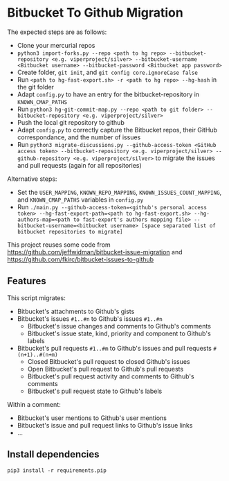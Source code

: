 # Bitbucket To Github Migration

The expected steps are as follows:
* Clone your mercurial repos
* `python3 import-forks.py --repo <path to hg repo> --bitbucket-repository <e.g. viperproject/silver> --bitbucket-username <Bitbucket username> --bitbucket-password <Bitbucket app password>`
* Create folder, `git init`, and `git config core.ignoreCase false`
* Run `<path to hg-fast-export.sh> -r <path to hg repo> --hg-hash` in the git folder
* Adapt `config.py` to have an entry for the bitbucket-repository in `KNOWN_CMAP_PATHS`
* Run `python3 hg-git-commit-map.py --repo <path to git folder> --bitbucket-repository <e.g. viperproject/silver>`
* Push the local git repository to github
* Adapt `config.py` to correctly capture the Bitbucket repos, their GitHub correspondance, and the number of issues
* Run `python3 migrate-discussions.py --github-access-token <GitHub access token> --bitbucket-repository <e.g. viperproject/silver> --github-repository <e.g. viperproject/silver>` to migrate the issues and pull requests (again for all repositories)

Alternative steps:
* Set the `USER_MAPPING`, `KNOWN_REPO_MAPPING`, `KNOWN_ISSUES_COUNT_MAPPING`, and `KNOWN_CMAP_PATHS` variables in `config.py`
* Run `./main.py --github-access-token=<github's personal access token> --hg-fast-export-path=<path to hg-fast-export.sh> --hg-authors-map=<path to fast-export's authors mapping file> --bitbucket-username=<bitbucket username> [space separated list of bitbucket repositories to migrate]`

This project reuses some code from https://github.com/jeffwidman/bitbucket-issue-migration and https://github.com/fkirc/bitbucket-issues-to-github

## Features

This script migrates:

* Bitbucket's attachments to Github's gists
* Bitbucket's issues `#1..#n` to Github's issues `#1..#n`
  * Bitbucket's issue changes and comments to Github's comments
  * Bitbucket's issue state, kind, priority and component to Github's labels
* Bitbucket's pull requests `#1..#m` to Github's issues and pull requests `#(n+1)..#(n+m)`
  * Closed Bitbucket's pull request to closed Github's issues
  * Open Bitbucket's pull request to Github's pull requests
  * Bitbucket's pull request activity and comments to Github's comments
  * Bitbucket's pull request state to Github's labels

Within a comment:

* Bitbucket's user mentions to Github's user mentions
* Bitbucket's issue and pull request links to Github's issue links
* ...


## Install dependencies

`pip3 install -r requirements.pip`
